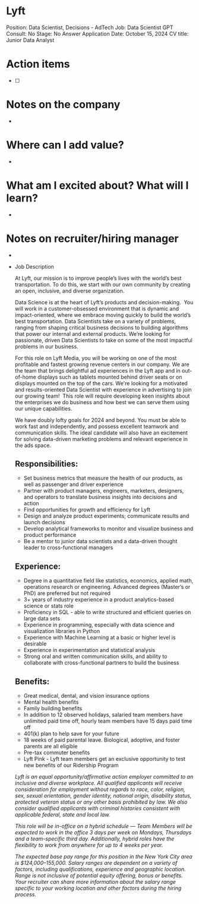 # Lyft

Position: Data Scientist, Decisions - AdTech
Job: Data Scientist
GPT Consult: No
Stage: No Answer
Application Date: October 15, 2024
CV title: Junior Data Analyst

# Action items

- [ ]  

# Notes on the company

- 

# Where can I add value?

- 

# What am I excited about? What will I learn?

- 

# Notes on recruiter/hiring manager

- 

- Job Description
    
    At Lyft, our mission is to improve people’s lives with the world’s best transportation. To do this, we start with our own community by creating an open, inclusive, and diverse organization.
    
    Data Science is at the heart of Lyft’s products and decision-making.  You will work in a customer-obsessed environment that is dynamic and impact-oriented, where we embrace moving quickly to build the world’s best transportation. Data Scientists take on a variety of problems, ranging from shaping critical business decisions to building algorithms that power our internal and external products. We’re looking for passionate, driven Data Scientists to take on some of the most impactful problems in our business.
    
    For this role on Lyft Media, you will be working on one of the most profitable and fastest growing revenue centers in our company. We are the team that brings delightful ad experiences in the Lyft app and in out-of-home displays such as tablets mounted behind driver seats or on displays mounted on the top of the cars. We're looking for a motivated and results-oriented Data Scientist with experience in advertising to join our growing team!  This role will require developing keen insights about the enterprises we do business and how best we can serve them using our unique capabilities.
    
    We have doubly lofty goals for 2024 and beyond. You must be able to work fast and independently, and possess excellent teamwork and communication skills. The ideal candidate will also have an excitement for solving data-driven marketing problems and relevant experience in the ads space.
    
    ## **Responsibilities:**
    
    - Set business metrics that measure the health of our products, as well as passenger and driver experience
    - Partner with product managers, engineers, marketers, designers, and operators to translate business insights into decisions and action
    - Find opportunities for growth and efficiency for Lyft
    - Design and analyze product experiments; communicate results and launch decisions
    - Develop analytical frameworks to monitor and visualize business and product performance
    - Be a mentor to junior data scientists and a data-driven thought leader to cross-functional managers
    
    ## **Experience:**
    
    - Degree in a quantitative field like statistics, economics, applied math, operations research or engineering. Advanced degrees (Master’s or PhD) are preferred but not required
    - 3+ years of industry experience in a product analytics-based science or stats role
    - Proficiency in SQL - able to write structured and efficient queries on large data sets
    - Experience in programming, especially with data science and visualization libraries in Python
    - Experience with Machine Learning at a basic or higher level is desirable
    - Experience in experimentation and statistical analysis
    - Strong oral and written communication skills, and ability to collaborate with cross-functional partners to build the business
    
    ## **Benefits:**
    
    - Great medical, dental, and vision insurance options
    - Mental health benefits
    - Family building benefits
    - In addition to 12 observed holidays, salaried team members have unlimited paid time off, hourly team members have 15 days paid time off
    - 401(k) plan to help save for your future
    - 18 weeks of paid parental leave. Biological, adoptive, and foster parents are all eligible
    - Pre-tax commuter benefits
    - Lyft Pink - Lyft team members get an exclusive opportunity to test new benefits of our Ridership Program
    
    *Lyft is an equal opportunity/affirmative action employer committed to an inclusive and diverse workplace. All qualified applicants will receive consideration for employment without regards to race, color, religion, sex, sexual orientation, gender identity, national origin, disability status, protected veteran status or any other basis prohibited by law. We also consider qualified applicants with criminal histories consistent with applicable federal, state and local law.*
    
    *This role will be in-office on a hybrid schedule — Team Members will be expected to work in the office 3 days per week on Mondays, Thursdays and a team-specific third day. Additionally, hybrid roles have the flexibility to work from anywhere for up to 4 weeks per year.*
    
    *The expected base pay range for this position in the New York City area is $124,000–155,000. Salary ranges are dependent on a variety of factors, including qualifications, experience and geographic location. Range is not inclusive of potential equity offering, bonus or benefits. Your recruiter can share more information about the salary range specific to your working location and other factors during the hiring process.*
